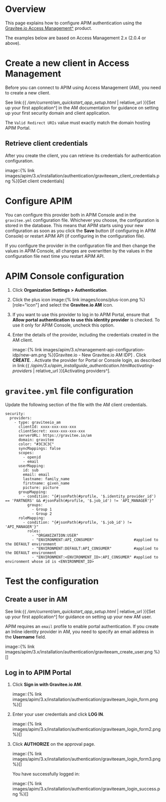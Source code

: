 # Overview

This page explains how to configure APIM authentication using the
[Gravitee.io Access
Management^](https://www.gravitee.io/products/access-management)
product.

The examples below are based on Access Management 2.x (2.0.4 or above).

# Create a new client in Access Management

Before you can connect to APIM using Access Management (AM), you need to
create a new client.

See link:{{ */am/current/am\_quickstart\_app\_setup.html* |
relative\_url }}\[Set up your first application^\] in the AM
documentation for guidance on setting up your first security domain and
client application.

The `Valid Redirect URIs` value must exactly match the domain hosting
APIM Portal.

## Retrieve client credentials

After you create the client, you can retrieve its credentials for
authentication configuration.

image::{% link
images/apim/3.x/installation/authentication/graviteeam\_client\_credentials.png
%}\[Get client credentials\]

# Configure APIM

You can configure this provider both in APIM Console and in the
`gravitee.yml` configuration file. Whichever you choose, the
configuration is stored in the database. This means that APIM starts
using your new configuration as soon as you click the **Save** button
(if configuring in APIM Console) or restart APIM API (if configuring in
the configuration file).

If you configure the provider in the configuration file and then change
the values in APIM Console, all changes are overwritten by the values in
the configuration file next time you restart APIM API.

# APIM Console configuration

1.  Click **Organization Settings &gt; Authentication**.

2.  Click the plus icon image:{% link images/icons/plus-icon.png
    %}\[role="icon"\] and select the **Gravitee.io AM** icon.

3.  If you want to use this provider to log in to APIM Portal, ensure
    that **Allow portal authentication to use this identity provider**
    is checked. To use it only for APIM Console, uncheck this option.

4.  Enter the details of the provider, including the credentials created
    in the AM client.

    image::{% link
    images/apim/3.x/management-api-configuration-idp/new-am.png
    %}\[Gravitee.io - New Gravitee.io AM IDP\] . Click **CREATE**. .
    Activate the provider for Portal or Console login, as described in
    link:{{
    */apim/3.x/apim\_installguide\_authentication.html#activating-providers*
    | relative\_url }}\[Activating providers^\].

# `gravitee.yml` file configuration

Update the following section of the file with the AM client credentials.

    security:
      providers:
        - type: graviteeio_am
          clientId: xxxx-xxx-xxx-xxx
          clientSecret: xxxx-xxx-xxx-xxx
          serverURL: https://gravitee.io/am
          domain: gravitee
          color: "#3C3C3C"
          syncMappings: false
          scopes:
            - openid
            - email
          userMapping:
            id: sub
            email: email
            lastname: family_name
            firstname: given_name
            picture: picture
          groupMapping:
            - condition: "{#jsonPath(#profile, '$.identity_provider_id') == 'PARTNERS' && #jsonPath(#profile, '$.job_id') != 'API_MANAGER'}"
              groups:
                - Group 1
                - Group 2
          roleMapping:
            - condition: "{#jsonPath(#profile, '$.job_id') != 'API_MANAGER'}"
              roles:
                - "ORGANIZATION:USER"
                - "ENVIRONMENT:API_CONSUMER"                  #applied to the DEFAULT environment
                - "ENVIRONMENT:DEFAULT:API_CONSUMER"          #applied to the DEFAULT environment
                - "ENVIRONMENT:<ENVIRONMENT_ID>:API_CONSUMER" #applied to environment whose id is <ENVIRONMENT_ID>

# Test the configuration

## Create a user in AM

See link:{{ */am/current/am\_quickstart\_app\_setup.html* |
relative\_url }}\[Set up your first application^\] for guidance on
setting up your new AM user.

APIM requires an `email` profile to enable portal authentication. If you
create an Inline identity provider in AM, you need to specify an email
address in the **Username** field.

image::{% link
images/apim/3.x/installation/authentication/graviteeam\_create\_user.png
%}\[\]

## Log in to APIM Portal

1.  Click **Sign in with Gravitee.io AM**.

    image::{% link
    images/apim/3.x/installation/authentication/graviteeam\_login\_form.png
    %}\[\]

2.  Enter your user credentials and click **LOG IN**.

    image::{% link
    images/apim/3.x/installation/authentication/graviteeam\_login\_form2.png
    %}\[\]

3.  Click **AUTHORIZE** on the approval page.

    image::{% link
    images/apim/3.x/installation/authentication/graviteeam\_login\_form3.png
    %}\[\]

    You have successfully logged in:

    image::{% link
    images/apim/3.x/installation/authentication/graviteeam\_login\_success.png
    %}\[\]
